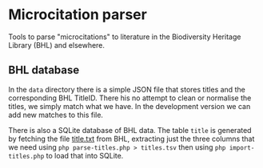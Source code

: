 # Microcitation parser


Tools to parse "microcitations" to literature in the Biodiversity Heritage Library (BHL) and elsewhere.


## BHL database

In the `data` directory there is a simple JSON file that stores titles and the corresponding BHL TitleID. There his no attempt to clean or normalise the titles, we simply match what we have. In the development version we can add new matches to this file.

There is also a SQLite database of BHL data. The table `title` is generated by fetching the file [title.txt](https://www.biodiversitylibrary.org/data/hosted/title.txt) from BHL, extracting just the three columns that we need using `php parse-titles.php > titles.tsv` then using `php import-titles.php` to load that into SQLite.


